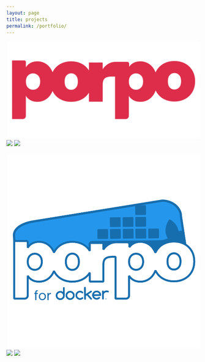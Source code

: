 ```yaml
---
layout: page
title: projects
permalink: /portfolio/
---
```

<div id="smrcorn" style="">
    <img src = "/src/porpo.png"
        style = "
        width: auto;
        height: auto;
        margin: 2px;">
    <br>
    <img id="badge" src="https://img.shields.io/badge/Git-Available-purple" style="position: relative;">
    <img id="badge" src="https://img.shields.io/badge/Case%20Study-Coming%20Soon-blue" style="position: relative;;">
</div>
<br>
<div id="smrcorn" style="">
    <img src = "/src/porpo-docker.png"
        style = "Hello world
        width: auto;
        height: auto;
        margin: 2px;">
    <br>
    <img id="badge" src="https://img.shields.io/badge/%20-New-green" style="position: relative;">
    <img id="badge" src="https://img.shields.io/badge/Project-Coming%20Soon-blue" style="position: relative;">
    
</div>

